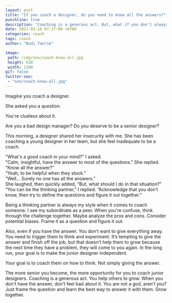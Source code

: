 ```yaml
---
layout: post
title: "If you coach a designer, do you need to know all the answers?"
punchline: true
description: "Coaching is a generous act. But, what if you don't always have the answers?"
date: 2021-03-16 07:17:00 +0700
categories: coach
tags: coach
author: "Budi Tanrim"

image:
 path: /img/seo/coach-know-all.jpg
 height: 630
 width: 1200
gif: false
twitter-seo: 
 - "seo/coach-know-all.jpg"
---
```


Imagine you coach a designer.

She asked you a question.

You're clueless about it.

Are you a bad design manager? Do you deserve to be a senior designer?

This morning, a designer shared her insecurity with me. She has been coaching a young designer in her team, but she feel inadequate to be a coach.

"What's a good coach in your mind?" I asked.<br/>
"Calm, insightful, have the answer to most of the questions." She replied. <br/>
“Know all the answer?”<br/>
“Yeah, to be helpful when they stuck.” <br/>
“Well... Surely no one has all the answers.”<br/>
She laughed, then quickly added, “But, what should I do in that situation?”<br/>
“You can be the thinking partner,” I replied. “Acknowledge that you don’t know, then try to define the questions and figure it out together.”

Being a thinking partner is always my style when it comes to coach someone. I  see my subordinate as a peer. When you're confuse, think through the challenge together. Maybe analyze the pros and cons. Consider potential biases. Frame it as a question and figure it out.

Also, even if you have the answer. You don’t want to give everything away. You need to trigger them to think and experiment. It’s tempting to give the answer and finish off the job, but that doesn’t help them to grow because the next time they have a problem, they will come to you again. In the long run, your goal is to make the junior designer independent.

Your goal is to coach them on how to think. Not simply giving the answer. 

The more senior you become, the more opportunity for you to coach junior designers. Coaching is a generous act. You help others to grow. When you don't have the answer, don’t feel bad about it. You are not a god, aren’t you? Just frame the question and learn the best way to answer it with them. Grow together.